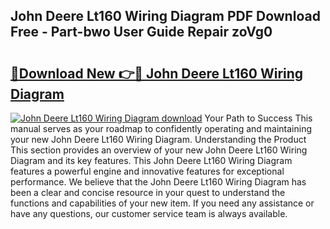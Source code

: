 ## John Deere Lt160 Wiring Diagram PDF Download Free - Part-bwo User Guide Repair zoVg0

# <h2><a href="http://dfm8knk.blite.top/?on=John+Deere+Lt160+Wiring+Diagram">🔗Download New 👉🔴 John Deere Lt160 Wiring Diagram</a></h2>

[![John Deere Lt160 Wiring Diagram download](https://i.imgur.com/lujVjoI.png)](http://dfm8knk.blite.top/?on=John+Deere+Lt160+Wiring+Diagram)
Your Path to Success This manual serves as your roadmap to confidently operating and maintaining your new John Deere Lt160 Wiring Diagram. Understanding the Product This section provides an overview of your new John Deere Lt160 Wiring Diagram and its key features. This John Deere Lt160 Wiring Diagram features a powerful engine and innovative features for exceptional performance. We believe that the John Deere Lt160 Wiring Diagram has been a clear and concise resource in your quest to understand the functions and capabilities of your new item. If you need any assistance or have any questions, our customer service team is always available.
